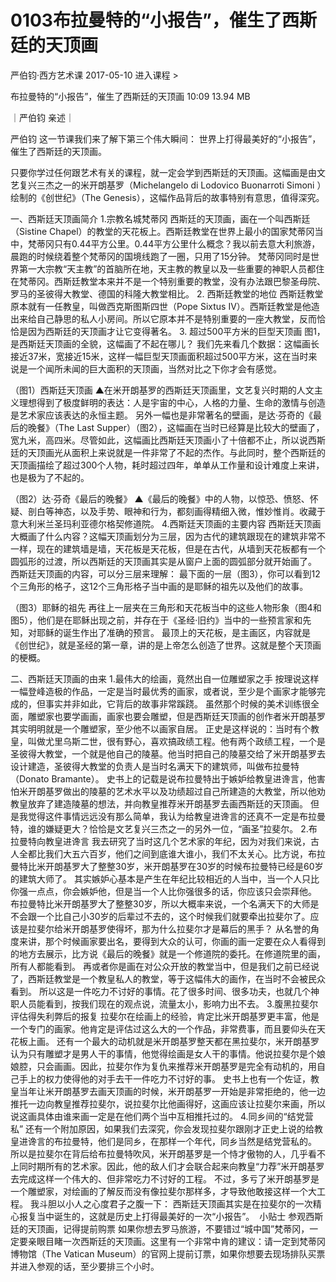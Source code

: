 # 0103布拉曼特的“小报告”，催生了西斯廷的天顶画


严伯钧·西方艺术课
2017-05-10
进入课程 >

布拉曼特的“小报告”，催生了西斯廷的天顶画
10:09 13.94 MB

｜严伯钧 亲述｜

严伯钧
这一节课我们来了解下第三个伟大瞬间： 世界上打得最美好的“小报告”，催生了西斯廷的天顶画。 

只要你学过任何跟艺术有关的课程，就一定会学到西斯廷的天顶画。这幅画是由文艺复兴三杰之一的米开朗基罗（Michelangelo di Lodovico Buonarroti Simoni ）绘制的《创世纪》（The Genesis），这幅作品背后的故事特别有意思，值得深究。

一、西斯廷天顶画简介
1.宗教名城梵蒂冈
西斯廷的天顶画，画在一个叫西斯廷（Sistine Chapel）的教堂的天花板上。西斯廷教堂在世界上最小的国家梵蒂冈当中，梵蒂冈只有0.44平方公里。0.44平方公里什么概念？我以前去意大利旅游，晨跑的时候绕着整个梵蒂冈的国境线跑了一圈，只用了15分钟。
梵蒂冈同时是世界第一大宗教“天主教”的首脑所在地，天主教的教皇以及一些重要的神职人员都住在梵蒂冈。西斯廷教堂本来并不是一个特别重要的教堂，没有办法跟巴黎圣母院、罗马的圣彼得大教堂、德国的科隆大教堂相比。
2. 西斯廷教堂的地位
西斯廷教堂原本就有一任教皇，叫做西克斯图斯四世（Pope Sixtus IV）。西斯廷教堂是他造出来给自己静思的私人小房间。所以它原本并不是特别重要的一座大教堂，反而恰恰是因为西斯廷的天顶画才让它变得著名。
3. 超过500平方米的巨型天顶画
图1，是西斯廷天顶画的全貌，这幅画了不起在哪儿？
我们先来看几个数据：这幅画长接近37米，宽接近15米，这样一幅巨型天顶画面积超过500平方米，这在当时来说是一个闻所未闻的巨大面积的天顶画，当然对比之下你才会有感觉。

（图1）西斯廷天顶画
▲在米开朗基罗的西斯廷天顶画里，文艺复兴时期的人文主义理想得到了极度鲜明的表达：人是宇宙的中心，人格的力量、生命的激情与创造是艺术家应该表达的永恒主题。
另外一幅也是非常著名的壁画，是达·芬奇的《最后的晚餐》（The Last Supper）（图2），这幅画在当时已经算是比较大的壁画了，宽九米，高四米。尽管如此，这幅画比西斯廷天顶画小了十倍都不止，所以说西斯廷的天顶画光从面积上来说就是一件非常了不起的杰作。与此同时，整个西斯廷的天顶画描绘了超过300个人物，耗时超过四年，单单从工作量和设计难度上来讲，也是极为了不起的。

（图2）达·芬奇《最后的晚餐》
▲《最后的晚餐》中的人物，以惊恐、愤怒、怀疑、剖白等神态，以及手势、眼神和行为，都刻画得精细入微，惟妙惟肖。收藏于意大利米兰圣玛利亚德尔格契修道院。
4.西斯廷天顶画的主要内容
西斯廷天顶画大概画了什么内容？这幅天顶画划分为三层，因为古代的建筑跟现在的建筑非常不一样，现在的建筑墙是墙，天花板是天花板，但是在古代，从墙到天花板都有一个圆弧形的过渡，所以西斯廷的天顶画其实是从窗户上面的圆弧部分就开始画了。
西斯廷天顶画的内容，可以分三层来理解：
最下面的一层（图3），你可以看到12个三角形的格子，这12个三角形格子当中画的是耶稣的祖先以及他们的故事。

（图3）耶稣的祖先
再往上一层夹在三角形和天花板当中的这些人物形象（图4和图5），他们是在耶稣出现之前，并存在于《圣经·旧约》当中的一些预言家和先知，对耶稣的诞生作出了准确的预言。
最顶上的天花板，是主画区，内容就是《创世纪》，就是圣经的第一章，讲的是上帝怎么创造了世界。这就是整个天顶画的梗概。


二、西斯廷天顶画的由来
1.最伟大的绘画，竟然出自一位雕塑家之手
按理说这样一幅登峰造极的作品，一定是当时最优秀的画家，或者说，至少是个画家才能够完成的，但事实并非如此，它背后的故事非常蹊跷。
虽然那个时候的美术训练很全面，雕塑家也要学画画，画家也要会雕塑，但是西斯廷天顶画的创作者米开朗基罗其实明明就是一个雕塑家，至少他不以画家自居。
正史是这样说的：当时有个教皇，叫做尤里乌斯二世，很有野心，喜欢搞政绩工程。他有两个政绩工程，一个是圣彼得大教堂，一个就是他自己的陵墓。他当时把自己的陵墓交给了米开朗基罗去设计建造，圣彼得大教堂的负责人是当时名满天下的建筑师，叫做布拉曼特（Donato Bramante）。
史书上的记载是说布拉曼特出于嫉妒给教皇进谗言，他害怕米开朗基罗做出的陵墓的艺术水平以及功绩超过自己所建造的大教堂，所以他劝教皇放弃了建造陵墓的想法，并向教皇推荐米开朗基罗去画西斯廷的天顶画。
但是我觉得这件事情远远没有那么简单，我认为给教皇进谗言的还真不一定是布拉曼特，谁的嫌疑更大？恰恰是文艺复兴三杰之一的另外一位，“画圣”拉斐尔。
2.布拉曼特向教皇进谗言
我去研究了当时这几个艺术家的年纪，因为对我们来说，古人全都比我们大五六百岁，他们之间到底谁大谁小，我们不太关心。比方说，布拉曼特比米开朗基罗大了整整30岁，米开朗基罗在30岁的时候布拉曼特已经是60岁的建筑大师了。
其实嫉妒心基本是产生在年纪比较相近的人当中，当一个人只比你强一点点，你会嫉妒他，但是当一个人比你强很多的话，你应该只会崇拜他。
布拉曼特比米开朗基罗大了整整30岁，所以大概率来说，一个名满天下的大师是不会跟一个比自己小30岁的后辈过不去的，这个时候我们就要牵出拉斐尔了。应该是拉斐尔给米开朗基罗使得坏，那为什么拉斐尔才是幕后的黑手？
从名誉的角度来讲，那个时候画家要出名，要得到大众的认可，你画的画一定要在众人看得到的地方去展示，比方说《最后的晚餐》就是一个修道院的委托。在修道院里的画，所有人都能看到。
再或者你是画在对公众开放的教堂当中，但是我们之前已经说了，西斯廷教堂是一个教皇私人的教堂，等于这幅伟大的画作，在当时不会被民众看到。
所以这是一件吃力不讨好的事情。花了很多时间、很多功夫，也就几个神职人员能看到，按我们现在的观点说，流量太小，影响力出不去。
3.腹黑拉斐尔评估得失利弊后的报复
拉斐尔在绘画上的经验，肯定比米开朗基罗更丰富，他是一个专门的画家。他肯定是评估过这么大的一个作品，非常费事，而且要仰头在天花板上画。
还有一个最大的动机就是米开朗基罗整天都在黑拉斐尔，米开朗基罗认为只有雕塑才是男人干的事情，他觉得绘画是女人干的事情。他说拉斐尔是个娘娘腔，只会画画。因此，拉斐尔作为复仇来推荐米开朗基罗是完全有动机的，用自己手上的权力使得他的对手去干一件吃力不讨好的事。
史书上也有一个佐证，教皇当年让米开朗基罗去画天顶画的时候，米开朗基罗一开始是非常拒绝的，他一边推托一边向教皇推荐拉斐尔，说拉斐尔比他画得好，这画应该让拉斐尔来画，所以说这画具体由谁来画一定是在他们两个当中互相推托过的。
4.同乡间的“结党营私”
还有一个附加原因，如果我们去深究，你会发现拉斐尔跟刚才正史上说的给教皇进谗言的布拉曼特，他们是同乡，在那样一个年代，同乡当然是结党营私的。
所以是拉斐尔在背后给布拉曼特吹风，米开朗基罗是一个恃才傲物的人，几乎看不上同时期所有的艺术家。因此，他的敌人们才会联合起来向教皇“力荐”米开朗基罗去完成这样一个伟大的、但非常吃力不讨好的工程。
不过，多亏了米开朗基罗是一个雕塑家，对绘画的了解反而没有像拉斐尔那样多，才导致他敢接这样一个大工程。
我斗胆以小人之心度君子之腹一下： 西斯廷天顶画其实是在拉斐尔的一次精心报复当中诞生的，这就是历史上打得最美好的一次“小报告”。 
小贴士
参观西斯廷的天顶画，记得提前购票
如果你想去罗马旅游，不要错过“城中国”梵蒂冈，一定要亲眼目睹一次西斯廷的天顶画。这里有一个非常中肯的建议：请一定到梵蒂冈博物馆（The Vatican Museum）的官网上提前订票，如果你想要去现场排队买票并进入参观的话，至少要排三个小时。